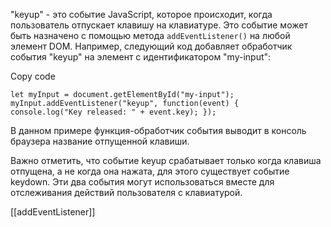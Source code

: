"keyup" - это событие JavaScript, которое происходит, когда пользователь отпускает клавишу на клавиатуре. Это событие может быть назначено с помощью метода `addEventListener()` на любой элемент DOM. Например, следующий код добавляет обработчик события "keyup" на элемент с идентификатором "my-input":

Copy code

`let myInput = document.getElementById("my-input"); myInput.addEventListener("keyup", function(event) {     console.log("Key released: " + event.key); });`

В данном примере функция-обработчик события выводит в консоль браузера название отпущенной клавиши.

Важно отметить, что событие keyup срабатывает только когда клавиша отпущена, а не когда она нажата, для этого существует событие keydown. Эти два события могут использоваться вместе для отслеживания действий пользователя с клавиатурой.

[[addEventListener]]
